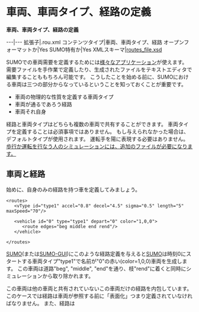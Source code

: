 # 車両、車両タイプ、経路の定義

**車両、車両タイプ、経路の定義**

---|---
拡張子|.rou.xml
コンテンツタイプ|車両、車両タイプ、経路
オープンフォーマットか|Yes
SUMO特有か|Yes
XMLスキーマ|[routes_file.xsd]()

SUMOでの車両需要を定義するためには[様々なアプリケーション]()が使えます。
需要ファイルを手作業で定義したり、生成されたファイルをテキストエディタで編集することももちろん可能です。
こうしたことを始める前に、SUMOにおける車両は三つの部分からなっているということを知っておくことが重要です。

* 車両の物理的な性質を定義する車両タイプ
* 車両が通るであろう経路
* 車両それ自身

経路と車両タイプはどちらも複数の車両で共有することができます。
車両タイプを定義することは必須事項ではありません。
もし与えられなかった場合は、デフォルトタイプが使用されます。
運転手を陽に表現する必要はありません。
[歩行か運転を行なう人のシミュレーションには、追加のファイルが必要になります。]()

## 車両と経路

始めに、自身のみの経路を持つ車を定義してみましょう。

```
<routes>
   <vType id="type1" accel="0.8" decel="4.5" sigma="0.5" length="5" maxSpeed="70"/>

   <vehicle id="0" type="type1" depart="0" color="1,0,0">
      <route edges="beg middle end rend"/>
   </vehicle>

</routes>
```

[SUMO]()(または[SUMO-GUI]())にこのような経路定義を与えると[SUMO]()は時刻0にスタートする車両タイプ"type1"で名前が"0"の赤い(color=1,0,0)車両を生成します。
この車両は道路"beg", "middle", "end"を通り、枝"rend"に着くと同時にシミュレーションから取り除かれます。

この車両は他の車両と共有されていないこの車両だけの経路を内包しています。
このケースでは経路は車両が参照する前に「表面化」つまり定義されていなければなりません。
また、経路は